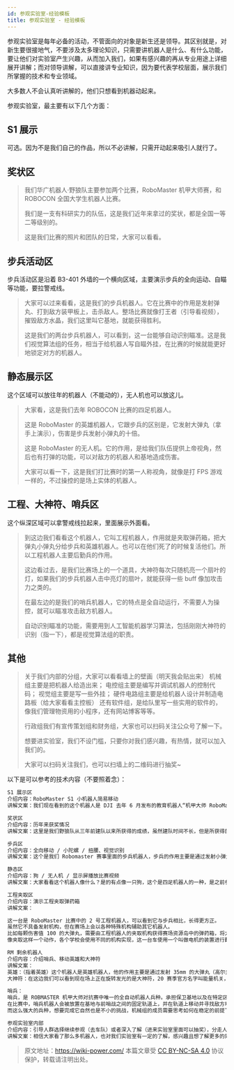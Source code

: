 ```yaml
---
id: 参观实验室-经验模板
title: 参观实验室 - 经验模板
---
```


参观实验室是每年必备的活动，不管面向的对象是新生还是领导。其区别就是，对新生要很接地气，不要涉及太多理论知识，只需要讲机器人是什么、有什么功能，要让他们对实验室产生兴趣，从而加入我们，如果有感兴趣的再从专业用途上详细展开讲解；而对领导讲解，可以直接讲专业知识，因为要代表学校层面，展示我们所掌握的技术和专业领域。

大多数人不会认真听讲解的，他们只想看到机器动起来。

参观实验室，最主要有以下几个方面：

## S1 展示

可选。因为不是我们自己的作品，所以不必讲解，只需开动起来吸引人就行了。

## 奖状区

> 我们华广机器人·野狼队主要参加两个比赛，RoboMaster 机甲大师赛，和 ROBOCON 全国大学生机器人比赛。
>
> 我们是一支有科研实力的队伍，这是我们近年来拿过的奖状，都是全国一等二等级别的。
>
> 这是我们比赛的照片和团队的日常，大家可以看看。

## 步兵活动区

步兵活动区是沿着 B3-401 外墙的一个横向区域，主要演示步兵的全向运动、自瞄等功能，要拉警戒线。

> 大家可以过来看看，这是我们的步兵机器人。它在比赛中的作用是发射弹丸、打到敌方装甲板上，击杀敌人。整场比赛就像打王者（引导看视频），摧毁敌方水晶，我们这里叫它基地，就能获得胜利。
>
> 这是我们的两台步兵机器人，可以看到，这一台能够自动识别瞄准。这是我们视觉算法组的任务，相当于给机器人写自瞄外挂，在比赛的时候就能更好地锁定对方的机器人。

## 静态展示区

这个区域可以放往年的机器人（不能动的），无人机也可以放这儿。

> 大家看，这是我们去年 ROBOCON 比赛的四足机器人。
>
> 这是 RoboMaster 的英雄机器人，它跟步兵的区别是，它发射大弹丸（拿手上演示），伤害是步兵发射小弹丸的十倍。
>
> 这是 RoboMaster 的无人机。它的作用，是给我们队伍提供上帝视角，然后也有打弹的功能，可以对敌方的机器人和基地造成伤害。
>
> 大家可以看一下，这是我们打比赛时的第一人称视角，就像是打 FPS 游戏一样的，不过操控的是场上实体的机器人。

## 工程、大神符、哨兵区

这个纵深区域可以拿警戒线拉起来，里面展示外面看。

> 到这边我们看看这个机器人，它叫工程机器人，作用就是夹取弹药箱，把大弹丸小弹丸分给步兵和英雄机器人。也可以在他们死了的时候复活他们。所以工程机器人主要后勤兵的作用。
>
> 这边看过去，是我们比赛场上的一个道具，大神符每次只随机亮一个扇叶的灯，如果我们的步兵机器人击中亮灯的扇叶，就能获得一些 buff 像加攻击力之类的。
>
> 在最左边的是我们的哨兵机器人，它的特点是全自动运行，不需要人为操控，就可以瞄准攻击敌方机器人。
>
> 自动识别瞄准的功能，需要用到人工智能机器学习算法，包括刚刚大神符的识别（指一下），都是视觉算法组的职责。

## 其他

> 关于我们内部的分组，大家可以看看墙上的壁画（明天我会贴出来）
> 机械组主要是把机器人给造出来；
> 电控组主要是编写并调试机器人的控制代码；
> 视觉组主要是写一些外挂；
> 硬件电路组主要是给机器人设计并制造电路板（给大家看看主控板）
> 还有软件组，是给队里写一些实用的软件的，像我们管理物资用的小程序，还有网站博客等等。
>
> 行政组我们有宣传策划组和财务组，大家也可以扫码关注公众号了解一下。
>
> 想要进实验室，我们不设门槛，只要你对我们感兴趣，有热情，就可以加入我们的。
>
> 大家可以扫码关注我们，也可以扫墙上的二维码进行抽奖~

以下是可以参考的技术内容（不要照着念）：

```markdown
S1 展示区
介绍内容：RoboMaster S1 小机器人简易移动
讲解文案：我们现在看到的这个机器人是 DJI 去年 6 月发布的教育机器人“机甲大师 RoboMasterS1“，相信大家都知道 Robomaster 机甲大师赛，S1 机器人就是源自于 Robomaster 赛事。DJI 基于这项赛事中的探索和积累，研发出 S1 并进行推广，让大家都能亲身体会到机器人的魅力。有兴趣的同学可以试着体验一下（手机 app 操控体验）

奖状区
介绍内容：历年来获奖情况
讲解文案：这里是我们野狼队从三年前建队以来所获得的成绩，虽然建队时间不长，但是所获得的成就大家有目共睹。这里一二三等奖都有，说明了我们队伍具有一定科研实力，也期待你们的加入能为我们注入更多新的能量。（对着奖状解说）

步兵区
介绍内容：全向移动 / 小陀螺 / 扭腰、视觉识别
讲解文案：这个是我们 Robomaster 赛事里面的步兵机器人，步兵的作用主要是通过发射小弹丸攻击敌方机器人，这个枪口就是发射小弹丸的地方（指着位置）。步兵具有高灵活度，是所有机器人中灵敏度最高的一个。他可以进行全方位的移动，现在看它来表演一个”小陀螺旋转“和扭腰……（演示）除此之外，步兵机器人还可以进行视觉识别，比如说自瞄，通俗来说就是能够自动瞄准某个物体而跟着他移动。

静态区
介绍内容：狗 / 无人机 / 显示屏播放比赛视频
讲解文案：大家看看这个机器人像什么？是的有点像一只狗，这个是四足机器人的一种，是之前参加 robocon 赛事的参赛机器人。还有这个是 空中机器人，他也是机器人的一种。大家看了那么多机器人，是不是对机器人的形态认知又刷新了呢？这些机器人的功能，大家可以看看我们的比赛视频。

工程夹取区
介绍内容：演示工程夹取弹药箱
讲解文案：

这一台是 RoboMaster 比赛中的 2 号工程机器人，可以看到它与步兵相比，长得更方正。
虽然它不具备发射机构，但在赛场上会以各种特殊机构辅助其它机器人。
比如每颗伤害值 100 的大弹丸，需要由工程机器人的夹取机构获得赛场资源岛中的弹药箱，将大弹丸收集起来后，补给给英雄机器人。当我方的步兵机器人及其它地面机器人被伤害至战亡后，往往会停留在场地中央，这时工程机器人可以使用它的救援机构将步兵机器人拖回至我方的补给区进行复活。
像夹取这样一个动作，各个学校会使用不同的机构实现，这一台车使用一个叫做电机的装置进行翻转取弹的夹爪，以及一个气缸的执行元件实现夹紧弹药箱的动作。

RM 剩余机器人
介绍内容：介绍哨兵、移动英雄和大神符
讲解文案：
英雄：（指着英雄）这个机器人是英雄机器人，他的作用主要是通过发射 35mm 的大弹丸（高尔夫球实物）攻击敌方机器人，这个枪口就是发射大弹丸的地方（指着位置），其和步兵机器人类似，但相比之下英雄机器人会比步兵机器人具有更高的伤害，同时血量也会略高于步兵，但灵活性以及射速都低于步兵机器人。如果把步兵看做能持续输出血量少的游击兵，那么英雄机器人就是既有爆发杀伤能力，又有一定坦度的战士，在比赛上经常和步兵机器人一起组织进攻。
大神符：在这边我们可以看到现在场上正在旋转发光的是大神符，20 赛季官方名字叫能量机关，由于大神符高难度的激活方式和过往赛季的名称，仍有多数 RM 参赛者称它为大神符。大神符在比赛中提供高额增益效果，需要我方步兵机器人通过特定方式激活大神符，直接提升步兵英雄攻击力和防御力。在比赛场中先激活大神符的一方往往拥有着巨大的优势，是拿下比赛胜利的重要因素（吹水的，觉得不合适可以改）。而激活大神符所需的关键算法，由我们视觉算法组成员负责，需要扎实的数学线代概率伦知识功底，对大神符或者是数学逻辑感兴趣的同学，可以扫描这边二维码观看视觉算法组教程，了解报名我们视觉算法组，谢谢大家！！接下来请大家继续往下参观，

哨兵：
哨兵，是 ROBMASTER 机甲大师对抗赛中唯一的全自动机器人兵种。承担保卫基地以及在特定区域能掩护己方队友的职能。
在比赛中，哨兵机器人会被放置在基地与前哨战之间的固定轨道上，并在轨道上移动并寻找敌方地面机器人进行歼灭。尽管哨兵并没有配置操作手，但规则赋予了它比赛之中最高之一的血量与载弹量。同时区别与其他机器人，装备了双枪管，使哨兵拥有无与伦比的火力，成为了赛场上不可小觑的一股力量。而往届赛场上哨兵的数次拿下全场 MVP 的记录也在印证了这一点。作为比赛中体积最小最轻的机器人，却也是赛场上强有力的生力军。
而这么强大的兵种，想要完成它自然也是不小的挑战，机械组的成员需要思考如何在稳定的前提下将相当多的系统整合到那么小的体积内让它们工作时各司其职，互不干涉：电控组的成员则需要为其规划最优的运动方案，让它在那方寸的轨道上游走自如；视觉组的各位则要为它设计自动瞄准程序，让它在无人操作的情况下也能百发百中。那么，你想来挑战这项艰巨又充满乐趣的项目吗？

参观实验室内部
介绍内容：引导人群选择继续参观（去车队）或者深入了解（进来实验室里面可以抽奖），分走人群
讲解文案：相信大家看了那么多机器人，也对我们实验室有一定的了解，感兴趣且想了解更多的同学可以进入实验室参与抽奖活动，或者参观下一个队伍。
```

> 原文地址：<https://wiki-power.com/>
> 本篇文章受 [CC BY-NC-SA 4.0](https://creativecommons.org/licenses/by/4.0/deed.zh) 协议保护，转载请注明出处。

